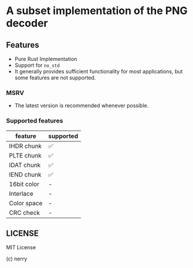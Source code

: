 # A subset implementation of the PNG decoder

## Features

* Pure Rust Implementation
* Support for `no_std`
* It generally provides sufficient functionality for most applications, but some features are not supported.

### MSRV

* The latest version is recommended whenever possible.

### Supported features

|feature|supported|
|-|-|
|IHDR chunk|✅|
|PLTE chunk|✅|
|IDAT chunk|✅|
|IEND chunk|✅|
|16bit color|-|
|Interlace|-|
|Color space|-|
|CRC check|-|

## LICENSE

MIT License

(c) nerry

